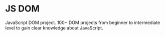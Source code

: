 # JS DOM
JavaScript DOM project. 100+ DOM projects from beginner to intermediate level to gain clear knowledge about JavaScript. 

